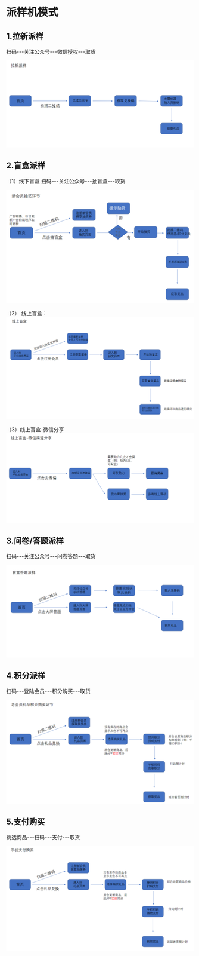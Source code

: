 # 派样机模式

## 1.拉新派样

扫码---关注公众号---微信授权---取货

 ![images](/UserDocs/派样机/images/8.png)

## 2.盲盒派样
（1）线下盲盒
扫码---关注公众号---抽盲盒---取货

 ![images](/UserDocs/派样机/images/1.png)

（2） 线上盲盒：
 ![images](/UserDocs/派样机/images/9.png)

 （3）线上盲盒-微信分享
 ![images](/UserDocs/派样机/images/10.png)

## 3.问卷/答题派样

扫码---关注公众号---问卷答题---取货

 ![images](/UserDocs/派样机/images/3.png)

## 4.积分派样

扫码---登陆会员---积分购买---取货

 ![images](/UserDocs/派样机/images/2.png)

## 5.支付购买

挑选商品---扫码---支付---取货

 ![images](/UserDocs/派样机/images/7.png)